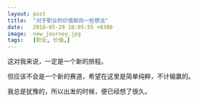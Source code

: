 ```yaml
---
layout: post
title:  "对于职业的价值取向一些想法"
date:   2018-05-29 18:05:55 +0300
image:  new_journey.jpg
tags:   [职业, 价值,]
---
```

这对我来说，一定是一个新的旅程。

但应该不会是一个新的赛道，希望在这里是简单纯粹，不计输赢的。

我总是犹豫的，所以出发的时候，便已经想了很久。

